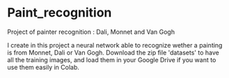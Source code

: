 # Paint_recognition
Project of painter recognition : Dali, Monnet and Van Gogh

I create in this project a neural network able to recognize wether a painting is from Monnet, Dali or Van Gogh.
Download the zip file 'datasets' to have all the training images, and load them in your Google Drive if you want to use them easily in Colab.
